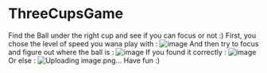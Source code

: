 # ThreeCupsGame
 Find the Ball under the right cup and see if you can focus or not :)
 First, you chose the level of speed you wana play with :
 ![image](https://user-images.githubusercontent.com/46580949/184839198-4df21bff-2bcf-45fd-9f8a-8bbf1c141688.png)
And then try to focus and figure out where the ball is :
![image](https://user-images.githubusercontent.com/46580949/184839360-b5d56755-6e8c-45b0-834d-ceaaf4117497.png)
If you found it correctly :
![image](https://user-images.githubusercontent.com/46580949/184839464-e34978ef-fe63-4f18-a284-5b4efcbd05c9.png)
Or else :
![Uploading image.png…]()
Have fun :) 
